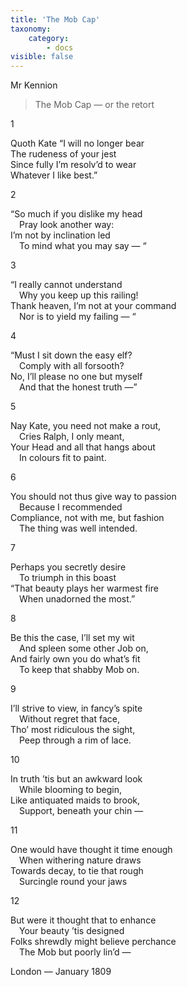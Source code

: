 ```yaml
---
title: 'The Mob Cap'
taxonomy:
    category:
        - docs
visible: false
---
```


<div class="author">Mr Kennion</div>

> The Mob Cap — or the retort  
  
<span class="title">1</span>

Quoth Kate “I will no longer bear  
The rudeness of your jest  
Since fully I’m resolv’d to wear  
Whatever I like best.”  
  
<span class="title">2  </span>
  
“So much if you dislike my head  
&emsp;Pray look another way:  
I’m not by inclination led  
&emsp;To mind what you may say — “  

<span class="title">3  </span>
  
“I really cannot understand  
&emsp;Why you keep up this railing!  
Thank heaven, I’m not at your command  
&emsp;Nor is to yield my failing — “  
 
<span class="title">4  </span>
  
“Must I sit down the easy elf?  
&emsp;Comply with all forsooth?  
No, I’ll please no one but myself  
&emsp;And that the honest truth —”  
  
<span class="title">5  </span>
  
Nay Kate, you need not make a rout,  
&emsp;Cries Ralph, I only meant,  
Your Head and all that hangs about  
&emsp;In colours fit to paint.  
  
<span class="title">6  </span>
  
You should not thus give way to passion  
&emsp;Because I recommended  
Compliance, not with me, but fashion  
&emsp;The thing was well intended.  
  
<span class="title">7  </span>
  
Perhaps you secretly desire  
&emsp;To triumph in this boast  
“That beauty plays her warmest fire  
&emsp;When unadorned the most.”  
  
<span class="title">8  </span>
  
Be this the case, I’ll set my wit  
&emsp;And spleen some other Job on,  
And fairly own you do what’s fit  
&emsp;To keep that shabby Mob on.  
 
<span class="title">9  </span>
  
I’ll strive to view, in fancy’s spite  
&emsp;Without regret that face,  
Tho’ most ridiculous the sight,  
&emsp;Peep through a rim of lace.  
  
<span class="title">10  </span>
  
In truth ’tis but an awkward look  
&emsp;While blooming to begin,  
Like antiquated maids to brook,  
&emsp;Support, beneath your chin —  
  
<span class="title">11  </span>
  
One would have thought it time enough  
&emsp;When withering nature draws  
Towards decay, to tie that rough  
&emsp;Surcingle round your jaws  
  
<span class="title">12  </span>
  
But were it thought that to enhance  
&emsp;Your beauty ’tis designed  
Folks shrewdly might believe perchance  
&emsp;The Mob but poorly lin’d —  
  
London — January 1809